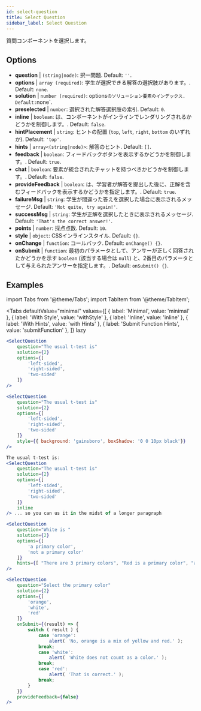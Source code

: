 ```yaml
---
id: select-question 
title: Select Question
sidebar_label: Select Question
---
```


質問コンポーネントを選択します。

## Options

* __question__ | `(string|node)`: 択一問題. Default: `''`.
* __options__ | `array (required)`: 学生が選択できる解答の選択肢があります。. Default: `none`.
* __solution__ | `number (required)`: options` のソリューション要素のインデックス. Default: `none`.
* __preselected__ | `number`: 選択された解答選択肢の索引. Default: `0`.
* __inline__ | `boolean`: は、コンポーネントがインラインでレンダリングされるかどうかを制御します。. Default: `false`.
* __hintPlacement__ | `string`: ヒントの配置 (`top`, `left`, `right`, `bottom` のいずれか). Default: `'top'`.
* __hints__ | `array<(string|node)>`: 解答のヒント. Default: `[]`.
* __feedback__ | `boolean`: フィードバックボタンを表示するかどうかを制御します。. Default: `true`.
* __chat__ | `boolean`: 要素が統合されたチャットを持つべきかどうかを制御します。. Default: `false`.
* __provideFeedback__ | `boolean`: は、学習者が解答を提出した後に、正解を含むフィードバックを表示するかどうかを指定します。. Default: `true`.
* __failureMsg__ | `string`: 学生が間違った答えを選択した場合に表示されるメッセージ. Default: `'Not quite, try again!'`.
* __successMsg__ | `string`: 学生が正解を選択したときに表示されるメッセージ. Default: `'That's the correct answer!'`.
* __points__ | `number`: 採点点数. Default: `10`.
* __style__ | `object`: CSSインラインスタイル. Default: `{}`.
* __onChange__ | `function`: コールバック. Default: `onChange() {}`.
* __onSubmit__ | `function`: 最初のパラメータとして、アンサーが正しく回答されたかどうかを示す `boolean` (該当する場合は `null`) と、2番目のパラメータとして与えられたアンサーを指定します。. Default: `onSubmit() {}`.


## Examples

import Tabs from '@theme/Tabs';
import TabItem from '@theme/TabItem';

<Tabs
    defaultValue="minimal"
    values={[
        { label: 'Minimal', value: 'minimal' },
        { label: 'With Style', value: 'withStyle' },
        { label: 'Inline', value: 'inline' },
        { label: 'With Hints', value: 'with Hints' },
        { label: 'Submit Function Hints', value: 'submitFunction' },
    ]}
    lazy
>

<TabItem value="minimal">

```jsx live
<SelectQuestion
    question="The usual t-test is"
    solution={2}
    options={[
        'left-sided',
        'right-sided',
        'two-sided'
    ]}
/>
```
</TabItem>

<TabItem value="withStyle">

```jsx live
<SelectQuestion
    question="The usual t-test is"
    solution={2}
    options={[
        'left-sided',
        'right-sided',
        'two-sided'
    ]}
    style={{ background: 'gainsboro', boxShadow: '0 0 10px black'}}
/>
```
</TabItem>

<TabItem value="inline">

```jsx live
The usual t-test is:
<SelectQuestion
    question="The usual t-test is"
    solution={2}
    options={[
        'left-sided',
        'right-sided',
        'two-sided'
    ]}
    inline
/> ... so you can us it in the midst of a longer paragraph
```
</TabItem>

<TabItem value="withHints">

```jsx live
<SelectQuestion
    question="White is "
    solution={2}
    options={[
        'a primary color',
        'not a primary color'
    ]}
    hints={[ "There are 3 primary colors", "Red is a primary color", "and so is yellow" ]}
/>
```
</TabItem>

<TabItem value="submitFunction">

```jsx live
<SelectQuestion
    question="Select the primary color"
    solution={2}
    options={[
        'orange',
        'white',
        'red'
    ]}
    onSubmit={(result) => {
        switch ( result ) {
            case 'orange':
                alert( 'No, orange is a mix of yellow and red.' );
            break;
            case 'white':
                alert( 'White does not count as a color.' );
            break;
            case 'red':
                alert( 'That is correct.' );
            break;
        }
    }}
    provideFeedback={false}
/> 
```
</TabItem>

</Tabs>

